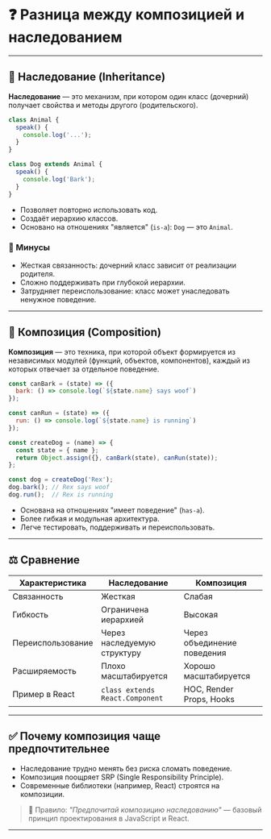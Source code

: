 
# ❓ Разница между композицией и наследованием

---

## 📘 Наследование (Inheritance)

**Наследование** — это механизм, при котором один класс (дочерний) получает свойства и методы другого (родительского).

```js
class Animal {
  speak() {
    console.log('...');
  }
}

class Dog extends Animal {
  speak() {
    console.log('Bark');
  }
}
```

* Позволяет повторно использовать код.
* Создаёт иерархию классов.
* Основано на отношениях "является" (`is-a`): `Dog` — это `Animal`.

### 🔻 Минусы

* Жесткая связанность: дочерний класс зависит от реализации родителя.
* Сложно поддерживать при глубокой иерархии.
* Затрудняет переиспользование: класс может унаследовать ненужное поведение.

---

## 📗 Композиция (Composition)

**Композиция** — это техника, при которой объект формируется из независимых модулей (функций, объектов, компонентов), каждый из которых отвечает за отдельное поведение.

```js
const canBark = (state) => ({
  bark: () => console.log(`${state.name} says woof`)
});

const canRun = (state) => ({
  run: () => console.log(`${state.name} is running`)
});

const createDog = (name) => {
  const state = { name };
  return Object.assign({}, canBark(state), canRun(state));
};

const dog = createDog('Rex');
dog.bark(); // Rex says woof
dog.run();  // Rex is running
```

* Основана на отношениях "имеет поведение" (`has-a`).
* Более гибкая и модульная архитектура.
* Легче тестировать, поддерживать и переиспользовать.

---

## ⚖️ Сравнение

| Характеристика    | Наследование                    | Композиция                  |
| ----------------- | ------------------------------- | --------------------------- |
| Связанность       | Жесткая                         | Слабая                      |
| Гибкость          | Ограничена иерархией            | Высокая                     |
| Переиспользование | Через наследуемую структуру     | Через объединение поведения |
| Расширяемость     | Плохо масштабируется            | Хорошо масштабируется       |
| Пример в React    | `class extends React.Component` | HOC, Render Props, Hooks    |

---

## ✅ Почему композиция чаще предпочтительнее

* Наследование трудно менять без риска сломать поведение.
* Композиция поощряет SRP (Single Responsibility Principle).
* Современные библиотеки (например, React) строятся на композиции.

> 🔑 Правило: *"Предпочитай композицию наследованию"* — базовый принцип проектирования в JavaScript и React.

---

